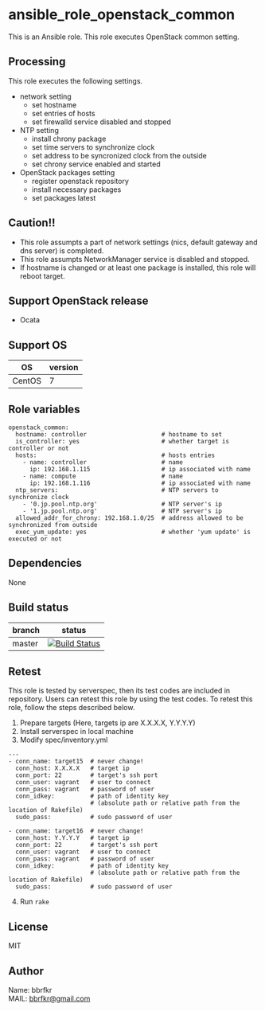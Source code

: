 # ansible_role_openstack_common

This is an Ansible role. This role executes OpenStack common setting.

## Processing
This role executes the following settings.

* network setting
  * set hostname
  * set entries of hosts
  * set firewalld service disabled and stopped
* NTP setting
  * install chrony package
  * set time servers to synchronize clock
  * set address to be syncronized clock from the outside
  * set chrony service enabled and started
* OpenStack packages setting
  * register openstack repository
  * install necessary packages
  * set packages latest

## Caution!!
* This role assumpts a part of network settings (nics, default gateway and dns server) is completed.
* This role assumpts NetworkManager service is disabled and stopped.
* If hostname is changed or at least one package is installed, this role will reboot target.

## Support OpenStack release
* Ocata

## Support OS

| OS | version |
|----|---------|
|CentOS|7|

## Role variables
```
openstack_common:
  hostname: controller                     # hostname to set
  is_controller: yes                       # whether target is controller or not
  hosts:                                   # hosts entries
    - name: controller                     # name
      ip: 192.168.1.115                    # ip associated with name
    - name: compute                        # name
      ip: 192.168.1.116                    # ip associated with name
  ntp_servers:                             # NTP servers to synchronize clock
    - '0.jp.pool.ntp.org'                  # NTP server's ip
    - '1.jp.pool.ntp.org'                  # NTP server's ip
  allowed_addr_for_chrony: 192.168.1.0/25  # address allowed to be synchronized from outside
  exec_yum_update: yes                     # whether 'yum update' is executed or not
```

## Dependencies
None

## Build status
|branch|status|
|------|------|
|master|[![Build Status](http://jenkins.bbrfkr.mydns.jp:8088/job/ansible_role_openstack_common_master/badge/icon)](http://jenkins.bbrfkr.mydns.jp:8088/job/ansible_role_openstack_common_master/)|

## Retest
This role is tested by serverspec, then its test codes are included in repository. Users can retest this role by using the test codes. To retest this role, follow the steps described below.

1. Prepare targets (Here, targets ip are X.X.X.X, Y.Y.Y.Y)
2. Install serverspec in local machine
3. Modify spec/inventory.yml
```
---
- conn_name: target15  # never change!
  conn_host: X.X.X.X   # target ip
  conn_port: 22        # target's ssh port
  conn_user: vagrant   # user to connect
  conn_pass: vagrant   # password of user
  conn_idkey:          # path of identity key 
                       # (absolute path or relative path from the location of Rakefile)
  sudo_pass:           # sudo password of user

- conn_name: target16  # never change!
  conn_host: Y.Y.Y.Y   # target ip
  conn_port: 22        # target's ssh port
  conn_user: vagrant   # user to connect
  conn_pass: vagrant   # password of user
  conn_idkey:          # path of identity key
                       # (absolute path or relative path from the location of Rakefile)
  sudo_pass:           # sudo password of user
```
4. Run `rake`

## License
MIT

## Author
Name: bbrfkr  
MAIL: bbrfkr@gmail.com

